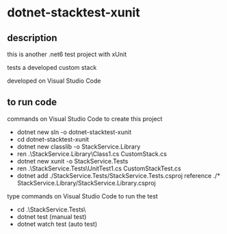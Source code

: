 # dotnet-stacktest-xunit

## description
this is another .net6 test project with xUnit

tests a developed custom stack

developed on Visual Studio Code

## to run code
commands on Visual Studio Code to create this project

* dotnet new sln -o dotnet-stacktest-xunit
* cd dotnet-stacktest-xunit
* dotnet new classlib -o StackService.Library
* ren .\StackService.Library\Class1.cs CustomStack.cs
* dotnet new xunit -o StackService.Tests
* ren .\StackService.Tests\UnitTest1.cs CustomStackTest.cs
* dotnet add ./StackService.Tests/StackService.Tests.csproj reference ./* StackService.Library/StackService.Library.csproj

type commands on Visual Studio Code to run the test

* cd .\StackService.Tests\ 
* dotnet test   (manual test)
* dotnet watch test (auto test)



